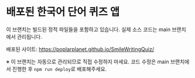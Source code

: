 # 배포된 한국어 단어 퀴즈 앱

이 브랜치는 빌드된 정적 파일들을 포함하고 있습니다.
실제 소스 코드는 main 브랜치에서 관리됩니다.

배포된 사이트: https://poplarplanet.github.io/SmileWritingQuiz/

※ 이 브랜치는 자동으로 관리되므로 직접 수정하지 마세요.
코드 수정은 main 브랜치에서 진행한 후 `npm run deploy`로 배포해주세요.
